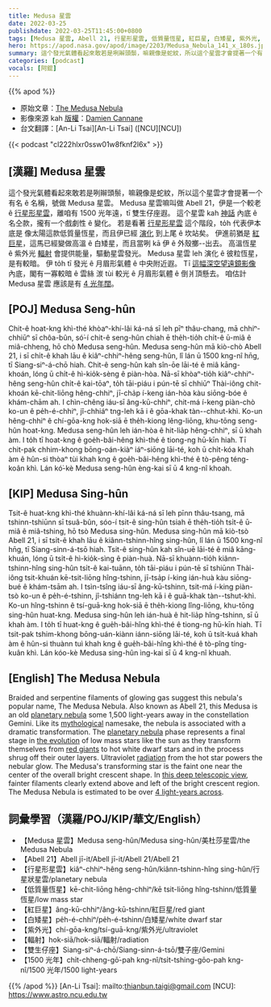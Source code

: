 ```yaml
---
title: Medusa 星雲
date: 2022-03-25
publishdate: 2022-03-25T11:45:00+0800
tags: [Medusa 星雲, Abell 21, 行星形星雲, 低質量恆星, 紅巨星, 白矮星, 紫外光, 輻射, 雙生仔座]
hero: https://apod.nasa.gov/apod/image/2203/Medusa_Nebula_141_x_180s.jpg
summary: 這个發光氣體看起來敢若是咧辮頭鬃，嘛親像是蛇紋，所以這个星雲才會提著一个有名 ê 名稱，號做 Medusa 星雲。
categories: [podcast]
vocals: [阿錕]
---
```


{{% apod %}}

- 原始文章：[The Medusa Nebula](https://apod.nasa.gov/apod/ap220325.html)
- 影像來源 kah [版權][copyright]：[Damien Cannane](https://www.astrobin.com/users/Damien.Cannane/)
- 台文翻譯：[An-Li Tsai][An-Li Tsai] ([NCU][NCU])

{{< podcast "cl222hlxr0ssw01w8fknf2l6x" >}}

## [漢羅] Medusa 星雲
這个發光氣體看起來敢若是咧辮頭鬃，嘛親像是蛇紋，所以這个星雲才會提著一个有名 ê 名稱，號做 Medusa 星雲。
Medusa 星雲嘛叫做 Abell 21，伊是一个較老 ê [行星形星雲][planetary nebula]，離咱有 1500 光年遠，tī 雙生仔座遐。
這个星雲 kah [神話][mythological] 內底 ê 名仝款，攏有一个戲劇性 ê 變化。
若是看著 [行星形星雲][planetary nebula] 這个階段，to̍h 代表伊本底是 像太陽這款低質量恆星，而且伊已經 [演化][the evolution] 到上尾 ê 坎站矣。
伊進前猶是 [紅巨星][red giants]，這馬已經變做高溫 ê 白矮星，而且當咧 kā 伊 ê 外殼擲--出去。
高溫恆星 ê 紫外光 [輻射][radiation] 會提供能量，驅動星雲發光。
Medusa 星雲 leh 演化 ê 彼粒恆星，是有較暗。
伊 to̍h tī 發光 ê 月眉形氣體 ê 中央附近遐。
Tī [這幅深空望遠鏡影像][this deep telescopic view] 內底，閣有一寡較暗 ê 雲絲 湠 tùi 較光 ê 月眉形氣體 ê 倒爿頂懸去。
咱估計 Medusa 星雲 應該是有 [4 光年闊][4 light-years across]。

## [POJ] Medusa Seng-hûn
Chit-ê hoat-kng khì-thé khòaⁿ-khí-lâi ká-ná sī leh pīⁿ thâu-chang, mā chhiⁿ-chhiūⁿ sī chôa-bûn, só͘-í chit-ê seng-hûn chiah ē the̍h-tio̍h chi̍t-ê ū-miâ ê miâ-chheng, hō chò Medusa seng-hûn.
Medusa seng-hûn mā kiò-chò Abell 21, i sī chi̍t-ê khah lāu ê kiâⁿ-chhiⁿ-hêng seng-hûn, lî lán ū 1500 kng-nî hn̄g, tī Siang-siⁿ-á-chō hiah.
Chit-ê seng-hûn kah sîn-ōe lāi-té ê miâ kāng-khoán, lóng ū chi̍t-ê hì-kio̍k-sèng ê piàn-hòa.
Nā-sī khòaⁿ-tio̍h kiâⁿ-chhiⁿ-hêng seng-hûn chi̍t-ê kai-tōaⁿ, to̍h tāi-piáu i pún-tē sī chhiūⁿ Thài-iông chit-khoán kē-chit-liōng hêng-chhiⁿ, jī-cha̍p í-keng ián-hòa kàu siōng-bóe ê khám-chām ah.
I chìn-chêng iáu-sī âng-kū-chhiⁿ, chit-má í-keng piàn-chò ko-un ê pe̍h-é-chhiⁿ, jî-chhiáⁿ tng-leh kā i ê gōa-khak tàn--chhut-khì.
Ko-un hêng-chhiⁿ ê chí-gōa-kng hok-siā ē the̍h-kiong lêng-liōng, khu-tōng seng-hûn hoat-kng.
Medusa seng-hûn leh ián-hòa ê hit-lia̍p hêng-chhiⁿ, sī ū khah àm.
I to̍h tī hoat-kng ê goe̍h-bâi-hêng khì-thé ê tiong-ng hū-kīn hiah.
Tī chit-pak chhim-khong bōng-oán-kiàⁿ iáⁿ-siōng lāi-té, koh ū chi̍t-kóa khah àm ê hûn-si thòaⁿ tùi khah kng ê goe̍h-bâi-hêng khì-thé ê tò-pêng téng-koân khì.
Lán kó͘-kè Medusa seng-hûn èng-kai sī ū 4 kng-nî khoah.

## [KIP] Medusa Sing-hûn
Tsit-ê huat-kng khì-thé khuànn-khí-lâi ká-ná sī leh pīnn thâu-tsang, mā tshinn-tshiūnn sī tsuâ-bûn, sóo-í tsit-ê sing-hûn tsiah ē the̍h-tio̍h tsi̍t-ê ū-miâ ê miâ-tshing, hō tsò Medusa sing-hûn.
Medusa sing-hûn mā kiò-tsò Abell 21, i sī tsi̍t-ê khah lāu ê kiânn-tshinn-hîng sing-hûn, lî lán ū 1500 kng-nî hn̄g, tī Siang-sinn-á-tsō hiah.
Tsit-ê sing-hûn kah sîn-uē lāi-té ê miâ kāng-khuán, lóng ū tsi̍t-ê hì-kio̍k-sìng ê piàn-huà.
Nā-sī khuànn-tio̍h kiânn-tshinn-hîng sing-hûn tsi̍t-ê kai-tuānn, to̍h tāi-piáu i pún-tē sī tshiūnn Thài-iông tsit-khuán kē-tsit-liōng hîng-tshinn, jī-tsa̍p í-king ián-huà kàu siōng-bué ê khám-tsām ah.
I tsìn-tsîng iáu-sī âng-kū-tshinn, tsit-má í-king piàn-tsò ko-un ê pe̍h-é-tshinn, jî-tshiánn tng-leh kā i ê guā-khak tàn--tshut-khì.
Ko-un hîng-tshinn ê tsí-guā-kng hok-siā ē the̍h-kiong lîng-liōng, khu-tōng sing-hûn huat-kng.
Medusa sing-hûn leh ián-huà ê hit-lia̍p hîng-tshinn, sī ū khah àm.
I to̍h tī huat-kng ê gue̍h-bâi-hîng khì-thé ê tiong-ng hū-kīn hiah.
Tī tsit-pak tshim-khong bōng-uán-kiànn iánn-siōng lāi-té, koh ū tsi̍t-kuá khah àm ê hûn-si thuànn tuì khah kng ê gue̍h-bâi-hîng khì-thé ê tò-pîng tíng-kuân khì.
Lán kóo-kè Medusa sing-hûn ìng-kai sī ū 4 kng-nî khuah.

## [English] The Medusa Nebula
Braided and serpentine filaments of glowing gas suggest this nebula's popular name, The Medusa Nebula.
Also known as Abell 21, this Medusa is an old [planetary nebula][planetary nebula] some 1,500 light-years away in the constellation Gemini.
Like its [mythological][mythological] namesake, the nebula is associated with a dramatic transformation.
The [planetary nebula][planetary nebula] phase represents a final stage in [the evolution][the evolution] of low mass stars like the sun as they transform themselves from [red giants][red giants] to hot white dwarf stars and in the process shrug off their outer layers.
Ultraviolet [radiation][radiation] from the hot star powers the nebular glow.
The Medusa's transforming star is the faint one near the center of the overall bright crescent shape.
In [this deep telescopic view][this deep telescopic view], fainter filaments clearly extend above and left of the bright crescent region.
The Medusa Nebula is estimated to be over [4 light-years across][4 light-years across].

## 詞彙學習（漢羅/POJ/KIP/華文/English）
- 【Medusa 星雲】Medusa seng-hûn/Medusa sing-hûn/美杜莎星雲/the Medusa Nebula
- 【Abell 21】Abell jī-it/Abell jī-it/Abell 21/Abell 21
- 【行星形星雲】kiâⁿ-chhiⁿ-hêng seng-hûn/kiânn-tshinn-hîng sing-hûn/行星狀星雲/planetary nebula
- 【低質量恆星】kē-chit-liōng hêng-chhiⁿ/kē tsit-liōng hîng-tshinn/低質量恆星/low mass star
- 【紅巨星】âng-kū-chhiⁿ/âng-kū-tshinn/紅巨星/red giant
- 【白矮星】pe̍h-é-chhiⁿ/pe̍h-é-tshinn/白矮星/white dwarf star
- 【紫外光】chí-gōa-kng/tsí-guā-kng/紫外光/ultraviolet
- 【輻射】hok-siā/hok-siā/輻射/radiation
- 【雙生仔座】Siang-siⁿ-á-chō/Siang-sinn-á-tsō/雙子座/Gemini
- 【1500 光年】chi̍t-chheng-gō͘-pah kng-nî/tsi̍t-tshing-gōo-pah kng-nî/1500 光年/1500 light-years

{{% /apod %}}
[An-Li Tsai]: mailto:thianbun.taigi@gmail.com
[NCU]: https://www.astro.ncu.edu.tw

[copyright]: https://apod.nasa.gov/apod/fap/lib/about_apod.html#srapply

[planetary nebula]:https://www.messier.seds.org/planetar.html
[mythological]:http://en.wikipedia.org/wiki/Medusa
[planetary nebula]:http://www.noao.edu/jacoby/pn_gallery.html
[the evolution]:http://casswww.ucsd.edu/public/tutorial/StevI.html
[red giants]:http://en.wikipedia.org/wiki/Red_giant
[radiation]:http://hyperphysics.phy-astr.gsu.edu/hbase/ems1.html
[this deep telescopic view]:https://www.astrobin.com/xbzfd8/
[4 light-years across]:https://www.nasa.gov/content/discoveries-hubbles-nebulae
